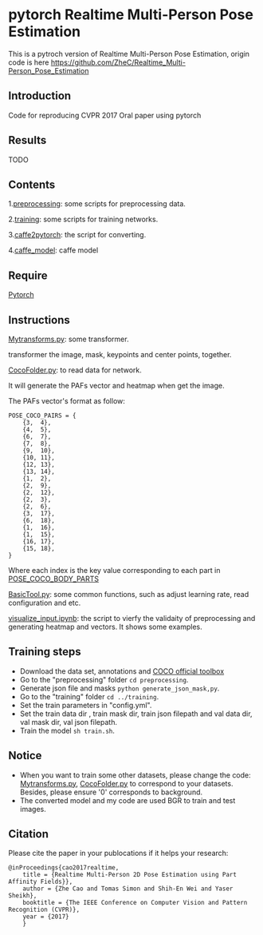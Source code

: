 # pytorch Realtime Multi-Person Pose Estimation

This is a pytroch version of Realtime Multi-Person Pose Estimation, origin code is here https://github.com/ZheC/Realtime_Multi-Person_Pose_Estimation

## Introduction

Code for reproducing CVPR 2017 Oral paper using pytorch

## Results

TODO

## Contents
1.[preprocessing](https://github.com/last-one/pytorch_realtime_multi-person_pose_estimation/blob/master/preprocessing): some scripts for preprocessing data.

2.[training](https://github.com/last-one/pytorch_realtime_multi-person_pose_estimation/blob/master/training): some scripts for training networks.

3.[caffe2pytorch](https://github.com/last-one/pytorch_realtime_multi-person_pose_estimation/blob/master/caffe2pytorch): the script for converting.

4.[caffe_model](https://github.com/last-one/pytorch_realtime_multi-person_pose_estimation/blob/master/caffe_model): caffe model

## Require
[Pytorch](http://pytorch.org/)

## Instructions
[Mytransforms.py](https://github.com/last-one/pytorch_realtime_multi-person_pose_estimation/blob/master/Mytransforms.py): some transformer.

transformer the image, mask, keypoints and center points, together.

[CocoFolder.py](https://github.com/last-one/pytorch_realtime_multi-person_pose_estimation/blob/master/CocoFolder.py): to read data for network.

It will generate the PAFs vector and heatmap when get the image.

The PAFs vector's format as follow:

```
POSE_COCO_PAIRS = {
	{3,  4},
	{4,  5},
	{6,  7},
	{7,  8},
	{9,  10},
	{10, 11},
	{12, 13},
	{13, 14},
	{1,  2},
	{2,  9},
	{2,  12},
	{2,  3},
	{2,  6},
	{3,  17},
	{6,  18},
	{1,  16},
	{1,  15},
	{16, 17},
	{15, 18},
}
```
Where each index is the key value corresponding to each part in [POSE_COCO_BODY_PARTS](https://github.com/last-one/pytorch_realtime_multi-person_pose_estimation/blob/master/preprocessing/README.md)

[BasicTool.py](https://github.com/last-one/pytorch_realtime_multi-person_pose_estimation/blob/master/BasicTool.py): some common functions, such as adjust learning rate, read configuration and etc.

[visualize_input.ipynb](https://github.com/last-one/pytorch_realtime_multi-person_pose_estimation/blob/master/visualize_input.ipynb): the script to vierfy the validaity of preprocessing and generating heatmap and vectors. It shows some examples.

## Training steps

- Download the data set, annotations and [COCO official toolbox](https://github.com/cocodataset/cocoapi)
- Go to the "preprocessing" folder `cd preprocessing`.
- Generate json file and masks `python generate_json_mask,py`.
- Go to the "training" folder `cd ../training`.
- Set the train parameters in "config.yml".
- Set the train data dir , train mask dir, train json filepath and val data dir, val mask dir, val json filepath. 
- Train the model `sh train.sh`.


## Notice

- When you want to train some other datasets, please change the code: [Mytransforms.py](https://github.com/last-one/pytorch_realtime_multi-person_pose_estimation/blob/master/Mytransforms.py#L158), [CocoFolder.py](https://github.com/last-one/pytorch_realtime_multi-person_pose_estimation/blob/master/CocoFolder.py#125) to correspond to your datasets. Besides, please ensure '0' corresponds to background.
- The converted model and my code are used BGR to train and test images.

## Citation
Please cite the paper in your publocations if it helps your research:
	
	@inProceedings{cao2017realtime,
		title = {Realtime Multi-Person 2D Pose Estimation using Part Affinity Fields}},
		author = {Zhe Cao and Tomas Simon and Shih-En Wei and Yaser Sheikh},
		booktitle = {The IEEE Conference on Computer Vision and Pattern Recognition (CVPR)},
		year = {2017}
		}
